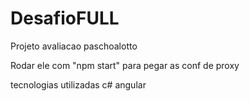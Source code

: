 # DesafioFULL
Projeto avaliacao paschoalotto

Rodar ele com "npm start" para pegar as conf de proxy

tecnologias utilizadas
  c#
  angular
